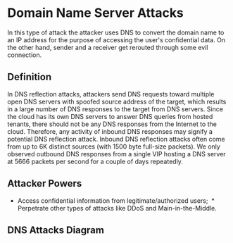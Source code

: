 # Domain Name Server Attacks

In this type of attack the attacker uses DNS to convert the domain name to an IP address for the purpose of accessing the user's confidential data. On the other hand, sender and a receiver get rerouted through some evil connection.

## Definition

In DNS reflection attacks, attackers send DNS requests toward multiple open DNS servers with spoofed source address of the target, which results in a large number of DNS responses to the target from DNS servers. Since the cloud has its own DNS servers to answer DNS queries from hosted tenants, there should not be any DNS responses from the Internet to the cloud. Therefore, any activity of inbound DNS responses may signify a potential DNS reflection attack. Inbound DNS reflection attacks often come from up to 6K distinct sources (with 1500 byte full-size packets). We only observed outbound DNS responses from a single VIP hosting a DNS server at 5666 packets per second for a couple of days repeatedly.
  
## Attacker Powers

 * Access confidential information from legitimate/authorized users;
 * Perpetrate other types of attacks like DDoS and Main-in-the-Middle.

 
## DNS Attacks Diagram



